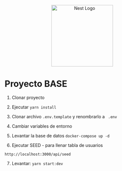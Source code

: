 <p align="center">
  <a href="http://nestjs.com/" target="blank"><img src="https://nestjs.com/img/logo-small.svg" width="200" alt="Nest Logo" /></a>
</p>

# Proyecto BASE

1. Clonar proyecto
2. Ejecutar ``` yarn install ```
3. Clonar archivo ``` .env.template ``` y renombrarlo a ``` 
.env ```
4. Cambiar variables de entorno
5. Levantar la base de datos
``` docker-compose up -d ```

6. Ejecutar SEED - para llenar tabla de usuarios
```
http://localhost:3000/api/seed
```
7. Levantar: ``` yarn start:dev ```

